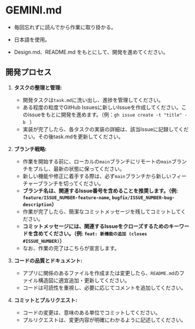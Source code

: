 # GEMINI.md

* 毎回忘れずに読んでから作業に取り掛かる。
* 日本語を使用。
  
* Design.md、README.md をもとにして、開発を進めてください。

## 開発プロセス

1.  **タスクの整理と管理:**
    *   開発タスクは`task.md`に洗い出し、進捗を管理してください。
    *   ある程度の粒度でGitHub Issuesに新しいIssueを作成してください。このissueをもとに開発を進めます。（例：`gh issue create -t "title" -b ` ）
    *   実装が完了したら、各タスクの実装の詳細は、該当Issueに記録してください。その後task.mdを更新してください。

2.  **ブランチ戦略:**
    *   作業を開始する前に、ローカルの`main`ブランチにリモートの`main`ブランチをプルし、最新の状態に保ってください。
    *   新しい機能や修正に着手する際は、必ず`main`ブランチから新しいフィーチャーブランチを切ってください。
    *   **ブランチ名は、関連するIssue番号を含めることを推奨します。（例: `feature/ISSUE_NUMBER-feature-name`, `bugfix/ISSUE_NUMBER-bug-description`）**
    *   作業が完了したら、簡潔なコミットメッセージを残してコミットしてください。
    *   **コミットメッセージには、関連するIssueをクローズするためのキーワードを含めてください。（例: `feat: 新機能の追加 (closes #ISSUE_NUMBER)`）**
    *   なお、作業の完了はこちらが宣言します。

3.  **コードの品質とドキュメント:**
    *   アプリに関係のあるファイルを作成または変更したら、`README.md`のファイル構造図に適宜追加・更新してください。
    *   コードは可読性を重視し、必要に応じてコメントを追加してください。

4.  **コミットとプルリクエスト:**
    *   コードの変更は、意味のある単位でコミットしてください。
    *   プルリクエストは、変更内容が明確にわかるように記述してください。
